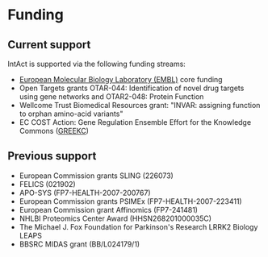 # Funding

## Current support

IntAct is supported via the following funding streams:

* [European Molecular Biology Laboratory \(EMBL\)](http://www.embl.org/) core funding
* Open Targets grants OTAR-044: Identification of novel drug targets using gene networks and OTAR2-048: Protein Function
* Wellcome Trust Biomedical Resources grant: "INVAR: assigning function to orphan amino-acid variants"
* EC COST Action: Gene Regulation Ensemble Effort for the Knowledge Commons \([GREEKC](https://www.greekc.org/)\)

## Previous support

* European Commission grants SLING \(226073\)
* FELICS \(021902\)
* APO-SYS \(FP7-HEALTH-2007-200767\)
* European Commission grants PSIMEx \(FP7-HEALTH-2007-223411\)
* European Commission grant Affinomics \(FP7-241481\)
* NHLBI Proteomics Center Award \(HHSN268201000035C\)
* The Michael J. Fox Foundation for Parkinson's Research LRRK2 Biology LEAPS
* BBSRC MIDAS grant \(BB/L024179/1\)

